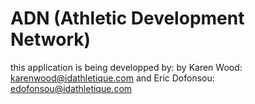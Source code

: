 # ADN (Athletic Development Network)

this application is being developped by:
by Karen Wood: karenwood@idathletique.com and Eric Dofonsou: edofonsou@idathletique.com



